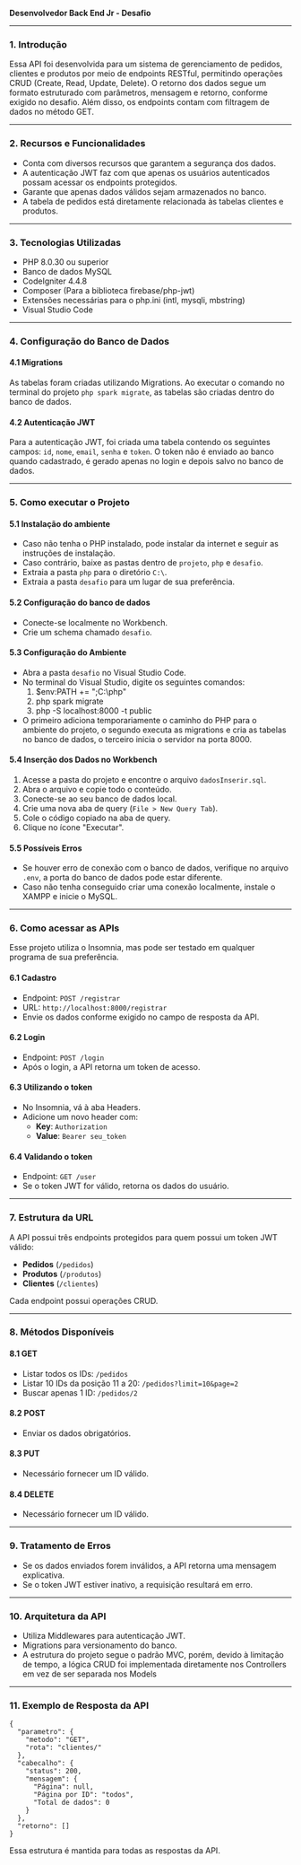 **Desenvolvedor Back End Jr - Desafio**

---

### 1. Introdução

Essa API foi desenvolvida para um sistema de gerenciamento de pedidos, clientes e produtos por meio de endpoints RESTful, permitindo operações CRUD (Create, Read, Update, Delete). O retorno dos dados segue um formato estruturado com parâmetros, mensagem e retorno, conforme exigido no desafio. Além disso, os endpoints contam com filtragem de dados no método GET.

---

### 2. Recursos e Funcionalidades

- Conta com diversos recursos que garantem a segurança dos dados.
- A autenticação JWT faz com que apenas os usuários autenticados possam acessar os endpoints protegidos.
- Garante que apenas dados válidos sejam armazenados no banco.
- A tabela de pedidos está diretamente relacionada às tabelas clientes e produtos.

---

### 3. Tecnologias Utilizadas

- PHP 8.0.30 ou superior
- Banco de dados MySQL
- CodeIgniter 4.4.8
- Composer (Para a biblioteca firebase/php-jwt)
- Extensões necessárias para o php.ini (intl, mysqli, mbstring)
- Visual Studio Code

---

### 4. Configuração do Banco de Dados

#### 4.1 Migrations

As tabelas foram criadas utilizando Migrations. Ao executar o comando no terminal do projeto `php spark migrate`, as tabelas são criadas dentro do banco de dados.

#### 4.2 Autenticação JWT

Para a autenticação JWT, foi criada uma tabela contendo os seguintes campos: `id`, `nome`, `email`, `senha` e `token`. O token não é enviado ao banco quando cadastrado, é gerado apenas no login e depois salvo no banco de dados.

---

### 5. Como executar o Projeto

#### 5.1 Instalação do ambiente

- Caso não tenha o PHP instalado, pode instalar da internet e seguir as instruções de instalação.
- Caso contrário, baixe as pastas dentro de `projeto`, `php` e `desafio`.
- Extraia a pasta `php` para o diretório `C:\`.
- Extraia a pasta `desafio` para um lugar de sua preferência.

#### 5.2 Configuração do banco de dados

- Conecte-se localmente no Workbench.
- Crie um schema chamado `desafio`.

#### 5.3 Configuração do Ambiente

- Abra a pasta `desafio` no Visual Studio Code.
- No terminal do Visual Studio, digite os seguintes comandos:
  1. $env:PATH += ";C:\\php"
  2. php spark migrate
  3. php -S localhost:8000 -t public
- O primeiro adiciona temporariamente o caminho do PHP para o ambiente do projeto, o segundo executa as migrations e cria as tabelas no banco de dados, o terceiro inicia o servidor na porta 8000.

#### 5.4 Inserção dos Dados no Workbench

1. Acesse a pasta do projeto e encontre o arquivo `dadosInserir.sql`.
2. Abra o arquivo e copie todo o conteúdo.
3. Conecte-se ao seu banco de dados local.
4. Crie uma nova aba de query (`File > New Query Tab`).
5. Cole o código copiado na aba de query.
6. Clique no ícone "Executar".

#### 5.5 Possíveis Erros

- Se houver erro de conexão com o banco de dados, verifique no arquivo `.env`, a porta do banco de dados pode estar diferente.
- Caso não tenha conseguido criar uma conexão localmente, instale o XAMPP e inicie o MySQL.

---

### 6. Como acessar as APIs

Esse projeto utiliza o Insomnia, mas pode ser testado em qualquer programa de sua preferência.

#### 6.1 Cadastro

- Endpoint: `POST /registrar`
- URL: `http://localhost:8000/registrar`
- Envie os dados conforme exigido no campo de resposta da API.

#### 6.2 Login

- Endpoint: `POST /login`
- Após o login, a API retorna um token de acesso.

#### 6.3 Utilizando o token

- No Insomnia, vá à aba Headers.
- Adicione um novo header com:
  - **Key**: `Authorization`
  - **Value**: `Bearer seu_token`

#### 6.4 Validando o token

- Endpoint: `GET /user`
- Se o token JWT for válido, retorna os dados do usuário.

---

### 7. Estrutura da URL

A API possui três endpoints protegidos para quem possui um token JWT válido:

- **Pedidos** (`/pedidos`)
- **Produtos** (`/produtos`)
- **Clientes** (`/clientes`)

Cada endpoint possui operações CRUD.

---

### 8. Métodos Disponíveis

#### 8.1 GET

- Listar todos os IDs: `/pedidos`
- Listar 10 IDs da posição 11 a 20: `/pedidos?limit=10&page=2`
- Buscar apenas 1 ID: `/pedidos/2`

#### 8.2 POST

- Enviar os dados obrigatórios.

#### 8.3 PUT

- Necessário fornecer um ID válido.

#### 8.4 DELETE

- Necessário fornecer um ID válido.

---

### 9. Tratamento de Erros

- Se os dados enviados forem inválidos, a API retorna uma mensagem explicativa.
- Se o token JWT estiver inativo, a requisição resultará em erro.

---

### 10. Arquitetura da API

- Utiliza Middlewares para autenticação JWT.
- Migrations para versionamento do banco.
- A estrutura do projeto segue o padrão MVC, porém, devido à limitação de tempo, a lógica CRUD foi implementada diretamente nos Controllers em vez de ser separada nos Models
---

### 11. Exemplo de Resposta da API
```
{
  "parametro": {
    "metodo": "GET",
    "rota": "clientes/"
  },
  "cabecalho": {
    "status": 200,
    "mensagem": {
      "Página": null,
      "Página por ID": "todos",
      "Total de dados": 0
    }
  },
  "retorno": []
}
```
Essa estrutura é mantida para todas as respostas da API.

